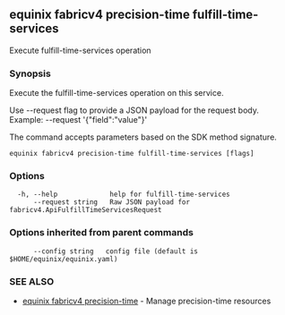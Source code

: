## equinix fabricv4 precision-time fulfill-time-services

Execute fulfill-time-services operation

### Synopsis

Execute the fulfill-time-services operation on this service.

Use --request flag to provide a JSON payload for the request body.
Example: --request '{"field":"value"}'

The command accepts parameters based on the SDK method signature.

```
equinix fabricv4 precision-time fulfill-time-services [flags]
```

### Options

```
  -h, --help             help for fulfill-time-services
      --request string   Raw JSON payload for fabricv4.ApiFulfillTimeServicesRequest
```

### Options inherited from parent commands

```
      --config string   config file (default is $HOME/equinix/equinix.yaml)
```

### SEE ALSO

* [equinix fabricv4 precision-time](equinix_fabricv4_precision-time.md)	 - Manage precision-time resources

